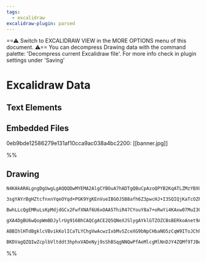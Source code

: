 ```yaml
---
tags:
  - excalidraw
excalidraw-plugin: parsed
---
```

==⚠  Switch to EXCALIDRAW VIEW in the MORE OPTIONS menu of this document. ⚠== You can decompress Drawing data with the command palette: 'Decompress current Excalidraw file'. For more info check in plugin settings under 'Saving'


# Excalidraw Data

## Text Elements
## Embedded Files
0eb9bde12586279e131af10cca9ac038a4bc2200: [[banner.jpg]]

%%
## Drawing
```compressed-json
N4KAkARALgngDgUwgLgAQQQDwMYEMA2AlgCYBOuA7hADTgQBuCpAzoQPYB2KqATLZMzYBXUtiRoIACyhQ4zZAHoFAc0JRJQgEYA6bGwC2CgF7N6hbEcK4OCtptbErHALRY8RMpWdx8Q1TdIEfARcZgRmBShcZQUebQBObR4aOiCEfQQOKGZuAG1wMFAwYogSblKANn0ARQAlAAlYFOLIWERywn1opH4SzG5nABYKxMGeAA4ABgBmcYBWQfiRyYq5

3sgYAYrBgHZtcfnxnYqeOYqd+PGK9YgKEnVueIBGOJ5B8afh6Z3pwcHJ+I3SQIQjKaTcOZPabaKHxObjHjTaZzFYrG7WZTBbiTG7MKCkNgAawQAGE2Pg2KRyvjrMw4LhAllmiVNLhsITlAShBxiGSKVSJDSOHSGZkoMzIAAzQj4fAAZVgWIkkjZGkCEogeIJxIA6vdJNwnrj8USEAqYEr0IIPBquWCOOEcmgjQVIGx6dg1JtnZMca6IFyeQ7mE7U

BwhLLcQgEMRuLsKpMdjdGCx2FwfXNAf6U6xOAA5ThiR47CYouY8a7+oRwYi4KAxw07MuI30vHhZlqlZgAETS9djaElBDCN05wjgAEliKHcgBdG6aYQ8gCiwQyWRn8/9RA4hO44cj27Y7Ibg+HCBu0uCU/KkwQmnimmICBe8JOFxf0yeuElT0m2DweI2RmcZcEGTRsB4HhfQ1Zh3HEVB8haMAXWQp5XS3TtCB5LBylwSYNWwAk4H3CN8AKABfcBMI

gXA4DgBU6wQopWmBDJylrUg916BhCAQCgACE2Q5QNeXJSlygAYklGTZOZCBsBERkoAnet9AVbVSXEgV0Ekp4XwM+TFNIZTVPSIT2THbkxP5alyGFellKMpSxTM/QADEZXlRUEM1ckyh44zTLUjTTT1YgHjQPgCgUlysjc0LiXNS0/JtQK4pUtTamEe1HUNdKTNctSAHkPS9Q1fQK4L0nczgoHc3B9Blb1UDWGKgqKmq6rlQgjAQ6Cqs6/QABUsCg

ABBIhlHTdBgklcVBvikKolICaTLYChgVwAcwzIxbMvSZceXG9bNpCHbaNO5zCqW9IToJChhvgXzRPkuCCVlAANR5pgqBJ4gBwGgYBnj3vJfAAE1uFWSZtABb5FmBkGYqMNgDG4FjIHoAghAQ9Digo/a3Oy6zg1DAMl1jHjORIHq+u4AaYpp4gFQQEi0DakpmYAWTYZ8jtwTRgh2od8BHJnSBIPkJLQTGIAE8kLtIZRWQACh4J4k14TXqG1rXYbmA

BKDVagQZQIwZcplbVltddt3hphxVADeNyj9sShBSqgNNQwPfAeMlcgMlNnDJY4ZQMf9TJBeF7h8Vxm5sCIdnUHji9/Q4RqELTm5hCgHds9IXG3ZiuwACsEGwbI5UzuBef5zOhdPVBRfFko2W9xhhrR/BI87NpfLCYIq7TQihDxAwnvaNA/ZuCkTxF8859CCaR67nvSNlSjwEJugr3CDGqIooA===
```
%%